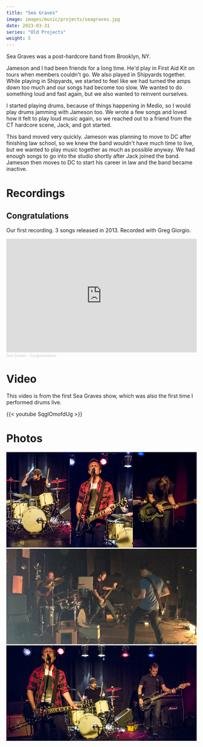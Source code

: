 ```yaml
---
title: "Sea Graves"
image: images/music/projects/seagraves.jpg
date: 2023-03-31
series: "Old Projects"
weight: 5
---
```


Sea Graves was a post-hardcore band from Brooklyn, NY.

Jameson and I had been friends for a long time. He'd play in First Aid Kit on tours when members couldn't go. We also played in Shipyards together. While playing in Shipyards, we started to feel like we had turned the amps down too much and our songs had become too slow. We wanted to do something loud and fast again, but we also wanted to reinvent ourselves.

I started playing drums, because of things happening in Medio, so I would play drums jamming with Jameson too. We wrote a few songs and loved how it felt to play loud music again, so we reached out to a friend from the CT hardcore scene, Jack, and got started.

This band moved very quickly. Jameson was planning to move to DC after finishing law school, so we knew the band wouldn't have much time to live, but we wanted to play music together as much as possible anyway. We had enough songs to go into the studio shortly after Jack joined the band. Jameson then moves to DC to start his career in law and the band became inactive.


# Recordings

## Congratulations

Our first recording. 3 songs released in 2013. Recorded with Greg Giorgio.

<iframe width="100%" height="300" scrolling="no" frameborder="no" allow="autoplay" src="https://w.soundcloud.com/player/?url=https%3A//api.soundcloud.com/playlists/1592342020&color=%23ff5500&auto_play=false&hide_related=false&show_comments=true&show_user=true&show_reposts=false&show_teaser=true&visual=true"></iframe><div style="font-size: 10px; color: #cccccc;line-break: anywhere;word-break: normal;overflow: hidden;white-space: nowrap;text-overflow: ellipsis; font-family: Interstate,Lucida Grande,Lucida Sans Unicode,Lucida Sans,Garuda,Verdana,Tahoma,sans-serif;font-weight: 100;"><a href="https://soundcloud.com/seagravesbk" title="Sea Graves" target="_blank" style="color: #cccccc; text-decoration: none;">Sea Graves</a> · <a href="https://soundcloud.com/seagravesbk/sets/congratulations" title="Congratulations" target="_blank" style="color: #cccccc; text-decoration: none;">Congratulations</a></div>


# Video

This video is from the first Sea Graves show, which was also the first time I performed drums live.

{{< youtube SqglOmofdUg >}}<br />


# Photos

<img src="live-collage.jpg">
<img src="ftgreene.png">
<img src="first-show.jpg">
